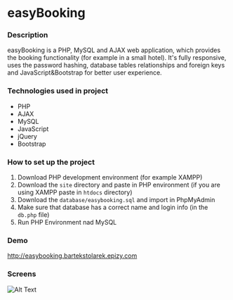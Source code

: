 # easyBooking

### Description
easyBooking is a PHP, MySQL and AJAX web application, which provides the booking functionality (for example in a small hotel). It's fully responsive, uses the password hashing, database tables relationships and foreign keys and JavaScript&Bootstrap for better user experience.

### Technologies used in project
- PHP
- AJAX
- MySQL
- JavaScript
- jQuery
- Bootstrap

### How to set up the project
1. Download PHP development environment (for example XAMPP)
2. Download the ``` site ``` directory and paste in PHP environment (if you are using XAMPP paste in ``` htdocs ``` directory)
3. Download the ``` database/easybooking.sql ``` and import in PhpMyAdmin
4. Make sure that database has a correct name and login info (in the ``` db.php ``` file)
5. Run PHP Environment nad MySQL

### Demo
http://easybooking.bartekstolarek.epizy.com

### Screens

![Alt Text](https://image.ibb.co/hbrHVH/easybooking.gif)

